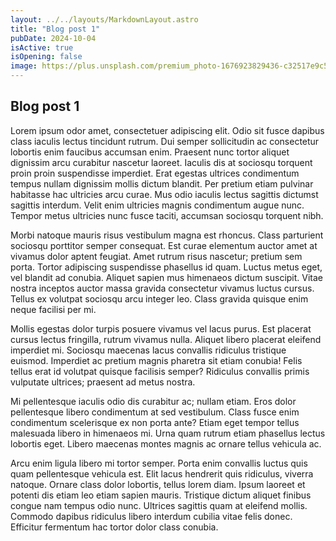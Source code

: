 ```yaml
---
layout: ../../layouts/MarkdownLayout.astro
title: "Blog post 1"
pubDate: 2024-10-04
isActive: true
isOpening: false
image: https://plus.unsplash.com/premium_photo-1676923829436-c32517e9c586?q=80&w=1471&auto=format&fit=crop&ixlib=rb-4.0.3&ixid=M3wxMjA3fDB8MHxwaG90by1wYWdlfHx8fGVufDB8fHx8fA%3D%3D
---
```


## Blog post 1

Lorem ipsum odor amet, consectetuer adipiscing elit. Odio sit fusce dapibus class iaculis lectus tincidunt rutrum. Dui semper sollicitudin ac consectetur lobortis enim faucibus accumsan enim. Praesent nunc tortor aliquet dignissim arcu curabitur nascetur laoreet. Iaculis dis at sociosqu torquent proin proin suspendisse imperdiet. Erat egestas ultrices condimentum tempus nullam dignissim mollis dictum blandit. Per pretium etiam pulvinar habitasse hac ultricies arcu curae. Mus odio iaculis lectus sagittis dictumst sagittis interdum. Velit enim ultricies magnis condimentum augue nunc. Tempor metus ultricies nunc fusce taciti, accumsan sociosqu torquent nibh.

Morbi natoque mauris risus vestibulum magna est rhoncus. Class parturient sociosqu porttitor semper consequat. Est curae elementum auctor amet at vivamus dolor aptent feugiat. Amet rutrum risus nascetur; pretium sem porta. Tortor adipiscing suspendisse phasellus id quam. Luctus metus eget, vel blandit ad conubia. Aliquet sapien mus himenaeos dictum suscipit. Vitae nostra inceptos auctor massa gravida consectetur vivamus luctus cursus. Tellus ex volutpat sociosqu arcu integer leo. Class gravida quisque enim neque facilisi per mi.

Mollis egestas dolor turpis posuere vivamus vel lacus purus. Est placerat cursus lectus fringilla, rutrum vivamus nulla. Aliquet libero placerat eleifend imperdiet mi. Sociosqu maecenas lacus convallis ridiculus tristique euismod. Imperdiet ac pretium magnis pharetra sit etiam conubia! Felis tellus erat id volutpat quisque facilisis semper? Ridiculus convallis primis vulputate ultrices; praesent ad metus nostra.

Mi pellentesque iaculis odio dis curabitur ac; nullam etiam. Eros dolor pellentesque libero condimentum at sed vestibulum. Class fusce enim condimentum scelerisque ex non porta ante? Etiam eget tempor tellus malesuada libero in himenaeos mi. Urna quam rutrum etiam phasellus lectus lobortis eget. Libero maecenas montes magnis ac ornare tellus vehicula ac.

Arcu enim ligula libero mi tortor semper. Porta enim convallis luctus quis quam pellentesque vehicula est. Elit lacus hendrerit quis ridiculus, viverra natoque. Ornare class dolor lobortis, tellus lorem diam. Ipsum laoreet et potenti dis etiam leo etiam sapien mauris. Tristique dictum aliquet finibus congue nam tempus odio nunc. Ultrices sagittis quam at eleifend mollis. Commodo dapibus ridiculus libero interdum cubilia vitae felis donec. Efficitur fermentum hac tortor dolor class conubia.
